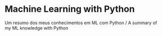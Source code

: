 # Machine Learning with Python
Um resumo dos meus conhecimentos em ML com Python / A summary of my ML knowledge with Python
